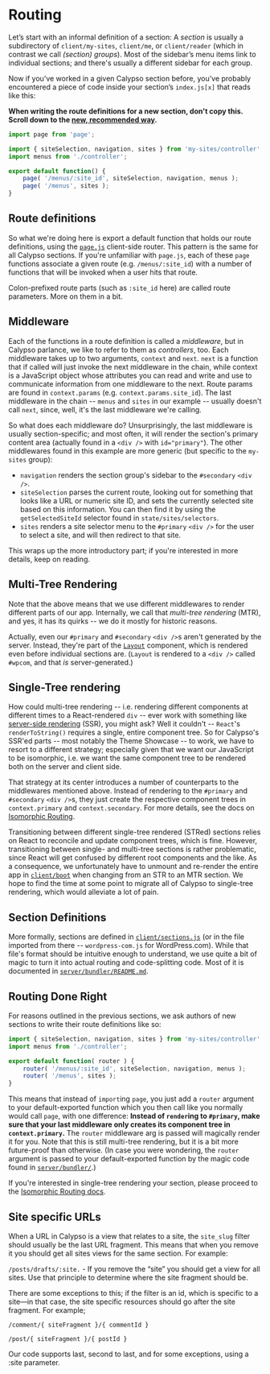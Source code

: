 Routing
=======

Let’s start with an informal definition of a section: A _section_ is usually a subdirectory of `client/my-sites`, `client/me`, or `client/reader` (which in contrast we call _(section) groups_). Most of the sidebar’s menu items link to individual sections; and there's usually a different sidebar for each group.

Now if you’ve worked in a given Calypso section before, you’ve probably encountered a piece of code inside your section’s `index.js[x]` that reads like this:

**When writing the route definitions for a new section, don't copy this. Scroll down to the [new, recommended way](#routing-done-right).**

```js
import page from 'page';

import { siteSelection, navigation, sites } from 'my-sites/controller';
import menus from './controller';

export default function() {
	page( '/menus/:site_id', siteSelection, navigation, menus );
	page( '/menus', sites );
}
```

## Route definitions

So what we're doing here is export a default function that holds our route definitions, using the [`page.js`](https://visionmedia.github.io/page.js/) client-side router.
This pattern is the same for all Calypso sections. If you're unfamiliar with `page.js`, each of these `page` functions associate a given route (e.g. `/menus/:site_id`) with a number of functions that will be invoked when a user hits that route.

Colon-prefixed route parts (such as `:site_id` here) are called route parameters. More on them in a bit.

## Middleware

Each of the functions in a route definition is called a _middleware_, but in Calypso parlance, we like to refer to them as _controllers_, too.
Each middleware takes up to two arguments, `context` and `next`. `next` is a function that if called will just invoke the next middleware in the chain, while context is a JavaScript object whose attributes you can read and write and use to communicate information from one middleware to the next. Route params are found in `context.params` (e.g. `context.params.site_id`). The last middleware in the chain -- `menus` and `sites` in our example -- usually doesn't call `next`, since, well, it's the last middleware we're calling.

So what does each middleware do? Unsurprisingly, the last middleware is usually section-specific; and most often, it will render the section's primary content area (actually found in a `<div />` with `id="primary"`). The other middlewares found in this example are more generic (but specific to the `my-sites` group):

* `navigation` renders the section group's sidebar to the `#secondary` `<div />`.
* `siteSelection` parses the current route, looking out for something that looks like a URL or numeric site ID, and sets the currently selected site based on this information. You can then find it by using the `getSelectedSiteId` selector found in `state/sites/selectors`.
* `sites` renders a site selector menu to the `#primary` `<div />` for the user to select a site, and will then redirect to that site.

This wraps up the more introductory part; if you're interested in more details, keep on reading.

## Multi-Tree Rendering

Note that the above means that we use different middlewares to render different parts of our app. Internally, we call that _multi-tree rendering_ (MTR), and yes, it has its quirks -- we do it mostly for historic reasons.

Actually, even our `#primary` and `#secondary` `<div />`s aren't generated by the server. Instead, they're part of the [`Layout`](../client/layout/README.md) component, which is rendered even before individual sections are. (`Layout` is rendered to a `<div />` called `#wpcom`, and that _is_ server-generated.)

## Single-Tree rendering

How could multi-tree rendering -- i.e. rendering different components at different times to a React-rendered `div` -- ever work with something like [server-side rendering](server-side-rendering.md) (SSR), you might ask? Well it couldn't -- `React`'s `renderToString()` requires a single, entire component tree. So for Calypso's SSR'ed parts -- most notably the Theme Showcase -- to work, we have to resort to a different strategy; especially given that we want our JavaScript to be isomorphic, i.e. we want the same component tree to be rendered both on the server and client side.

That strategy at its center introduces a number of counterparts to the middlewares mentioned above. Instead of rendering to the  `#primary` and `#secondary` `<div />`s, they just create the respective component trees in `context.primary` and `context.secondary`. For more details, see the docs on [Isomorphic Routing](isomorphic-routing.md).

Transitioning between different single-tree rendered (STRed) sections relies on React to reconcile and update component trees, which is fine. However, transitioning between single- and multi-tree sections is rather problematic, since React will get confused by different root components and the like. As a consequence, we unfortunately have to unmount and re-render the entire app in [`client/boot`](../client/boot/index.js) when changing from an STR to an MTR section. We hope to find the time at some point to migrate all of Calypso to single-tree rendering, which would alleviate a lot of pain.

## Section Definitions

More formally, sections are defined in [`client/sections.js`](../client/sections.js) (or in the file imported from there -- `wordpress-com.js` for WordPress.com). While that file's format should be intuitive enough to understand, we use quite a bit of magic to turn it into actual routing and code-splitting code. Most of it is documented in [`server/bundler/README.md`](../server/bundler/README.md).

## Routing Done Right

For reasons outlined in the previous sections, we ask authors of new sections to write their route definitions like so:

```js
import { siteSelection, navigation, sites } from 'my-sites/controller';
import menus from './controller';

export default function( router ) {
	router( '/menus/:site_id', siteSelection, navigation, menus );
	router( '/menus', sites );
}
```

This means that instead of `import`ing `page`, you just add a `router` argument to your default-exported function which you then call like you normally would call `page`, with one difference: **Instead of `render`ing to `#primary`, make sure that your last middleware only creates its component tree in `context.primary`.** The `router` middleware arg is passed will magically render it for you. Note that this is still multi-tree rendering, but it is a bit more future-proof than otherwise.
(In case you were wondering, the `router` argument is passed to your default-exported function by the magic code found in [`server/bundler/`](../server/bundler/).)

If you're interested in single-tree rendering your section, please proceed to the [Isomorphic Routing docs](isomorphic-routing.md).

## Site specific URLs

When a URL in Calypso is a view that relates to a site, the `site_slug` filter should usually be the last URL fragment. This means that when you remove it you should get all sites views for the same section. For example:

`/posts/drafts/:site.` - If you remove the “site” you should get a view for all sites. Use that principle to determine where the site fragment should be.


There are some exceptions to this; if the filter is an id, which is specific to a site—in that case, the site specific resources should go after the site fragment. For example;

`/comment/{ siteFragment }/{ commentId }`

`/post/{ siteFragment }/{ postId }`


Our code supports last, second to last, and for some exceptions, using a :site parameter.


